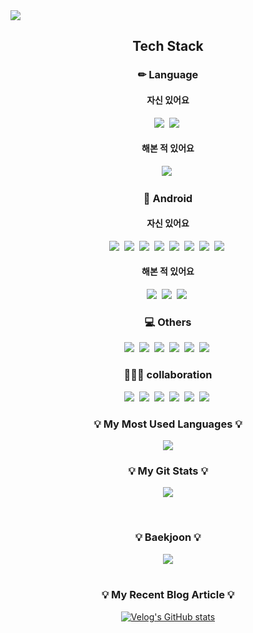 <img src="https://capsule-render.vercel.app/api?type=venom&color=80bf4d&height=300&section=header&text=🙋‍♂️%20안녕하세요%20안드로이드%20개발자%20홍유준입니다&fontSize=30" />

<h2 align="center">Tech Stack </h2>

<h3 align="center">✏ Language </h3>
<h4 align="center">자신 있어요</h4>
<div align="center">
  <img src="https://img.shields.io/badge/JAVA-f89820.svg?style=for-the-badge&logo=java&logoColor=61DAFB" />&nbsp
  <img src="https://img.shields.io/badge/kotlin-7F52FF.svg?style=for-the-badge&logo=Kotlin&logoColor=white" />&nbsp
</div>
<h4 align="center">해본 적 있어요</h4>
<div align="center">
  <img src="https://img.shields.io/badge/python-3776AB.svg?style=for-the-badge&logo=Python&logoColor=white" />&nbsp
</div>

<h3 align="center">📱 Android </h3>
<h4 align="center">자신 있어요</h4>
<div align="center">
  <img src="https://img.shields.io/badge/Clean Architecture-1f930f.svg?style=for-the-badge&logo=1&logoColor=3776AB" />&nbsp
  <img src="https://img.shields.io/badge/Multi Module-1f930f.svg?style=for-the-badge&logo=1&logoColor=3776AB" />&nbsp
  <img src="https://img.shields.io/badge/MVVM-1f930f.svg?style=for-the-badge&logo=1&logoColor=3776AB" />&nbsp
  <img src="https://img.shields.io/badge/Hilt-1f930f.svg?style=for-the-badge&logo=1&logoColor=3776AB" />&nbsp
  <img src="https://img.shields.io/badge/Jetpack-1f930f.svg?style=for-the-badge&logo=1&logoColor=3776AB" />&nbsp
  <img src="https://img.shields.io/badge/Coroutine-1f930f.svg?style=for-the-badge&logo=1&logoColor=3776AB" />&nbsp
  <img src="https://img.shields.io/badge/jwt-1f930f.svg?style=for-the-badge&logo=1&logoColor=3776AB" />&nbsp
  <img src="https://img.shields.io/badge/room-1f930f.svg?style=for-the-badge&logo=1&logoColor=3776AB" />&nbsp
</div>
<h4 align="center">해본 적 있어요</h4>
<div align="center">
  <img src="https://img.shields.io/badge/Flow-98c15c.svg?style=for-the-badge&logo=1&logoColor=3776AB" />&nbsp
  <img src="https://img.shields.io/badge/BLE-98c15c.svg?style=for-the-badge&logo=1&logoColor=3776AB" />&nbsp
  <img src="https://img.shields.io/badge/OnDevice-98c15c.svg?style=for-the-badge&logo=1&logoColor=3776AB" />&nbsp
</div>

<h3 align="center">💻 Others </h3>
<div align="center">
  <img src="https://img.shields.io/badge/firebase-FFCA28.svg?style=for-the-badge&logo=firebase&logoColor=white" />&nbsp
  <img src="https://img.shields.io/badge/springboot-6DB33F.svg?style=for-the-badge&logo=springboot&logoColor=white" />&nbsp
  <img src="https://img.shields.io/badge/MySQL-4479A1.svg?style=for-the-badge&logo=mysql&logoColor=white" />&nbsp
  <img src="https://img.shields.io/badge/chatgpt fine tune-412991.svg?style=for-the-badge&logo=openai&logoColor=white" />&nbsp
  <img src="https://img.shields.io/badge/pytorch-EE4C2C.svg?style=for-the-badge&logo=pytorch&logoColor=white" />&nbsp
  <img src="https://img.shields.io/badge/figma-F24E1E.svg?style=for-the-badge&logo=figma&logoColor=white" />&nbsp
</div>

<h3 align="center">👨‍👦‍👦 collaboration </h3>
<div align="center">
  <img src="https://img.shields.io/badge/git-F05032.svg?style=for-the-badge&logo=git&logoColor=white" />&nbsp
  <img src="https://img.shields.io/badge/jira-0052CC.svg?style=for-the-badge&logo=jira&logoColor=white" />&nbsp
  <img src="https://img.shields.io/badge/github-181717.svg?style=for-the-badge&logo=github&logoColor=white" />&nbsp
  <img src="https://img.shields.io/badge/gitlab-FC6D26.svg?style=for-the-badge&logo=gitlab&logoColor=white" />&nbsp
  <img src="https://img.shields.io/badge/gerrit-EEEEEE.svg?style=for-the-badge&logo=gerrit&logoColor=black" />&nbsp
  <img src="https://img.shields.io/badge/notion-000000.svg?style=for-the-badge&logo=notion&logoColor=white" />&nbsp
</div>


<h3 align="center">💡 My Most Used Languages 💡</h3>
<p align="center">
  <a href="https://github.com/$ghddbwns9808">
    <img align="center" src="https://github-readme-stats.vercel.app/api/top-langs/?username=ghddbwns9808&layout=compact&show_icons=true&show_owner=true&hide=dockerfile&hide_title=true&theme=dark" />
  </a>
</p>


<h3 align="center">💡 My Git Stats 💡</h3>
<p align="center">
  <a href="https://github.com/ghddbwns9808">
    <img align="center" src="https://github-readme-stats.vercel.app/api?username=ghddbwns9808&&hide_title=false&show_icons=true&include_all_commits=true&theme=dark" />
  </a>
</p>
&nbsp

<h3 align="center">💡 Baekjoon 💡</h3>
<div align="center">
  <img align="center" src="http://mazassumnida.wtf/api/v2/generate_badge?boj=ghddbwns9808"/>

</div>
&nbsp
<h3 align="center">💡 My Recent Blog Article 💡</h3>
<div align="center" style="text-align:center">
  
  [![Velog's GitHub stats](https://velog-readme-stats.vercel.app/api?name=ghddbwns9808)](https://velog.io/@ghddbwns9808/posts)
  
</div>
